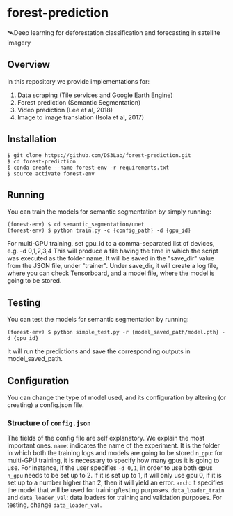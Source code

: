 # forest-prediction
🛰Deep learning for deforestation classification and forecasting in satellite imagery

## Overview
In this repository we provide implementations for:
1. Data scraping (Tile services and Google Earth Engine)
2. Forest prediction (Semantic Segmentation)
3. Video prediction (Lee et al, 2018)
4. Image to image translation (Isola et al, 2017)

## Installation
```console
$ git clone https://github.com/DS3Lab/forest-prediction.git
$ cd forest-prediction
$ conda create --name forest-env -r requirements.txt
$ source activate forest-env
```
## Running
You can train the models for semantic segmentation by simply running:
```console
(forest-env) $ cd semantic_segmentation/unet
(forest-env) $ python train.py -c {config_path} -d {gpu_id}
```
For multi-GPU training, set gpu_id to a comma-separated list of devices, e.g. 
-d 0,1,2,3,4
This will produce a file having the time in which the script was executed as the folder name.
It will be saved in the "save_dir" value from the JSON file, under "trainer". Under save_dir, it will create
a log file, where you can check Tensorboard, and a model file, where the model is going to be stored.

## Testing
You can test the models for semantic segmentation by running:
```console
(forest-env) $ python simple_test.py -r {model_saved_path/model.pth} -d {gpu_id}
```
It will run the predictions and save the corresponding outputs in model_saved_path.

## Configuration
You can change the type of model used, and its configuration by altering (or creating) a config.json file. 

### Structure of `config.json`
The fields of the config file are self explanatory. We explain the most important ones.
`name`: indicates the name of the experiment. It is the folder in which both the training logs and models are going to be stored
`n_gpu`: for multi-GPU training, it is necessary to specify how many gpus it is going to use. For instance, if the user specifies `-d 0,1`, in order to use both gpus `n_gpu` needs to be set up to 2. If it is set up to 1, it will only use gpu 0, if it is set up to a number higher than 2, then it will yield an error.
`arch`: it specifies the model that will be used for training/testing purposes.
`data_loader_train` and `data_loader_val`: data loaders for training and validation purposes. For testing, change `data_loader_val`.
    


